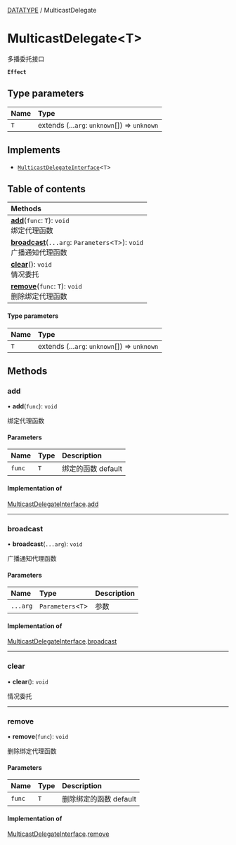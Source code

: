 [DATATYPE](../groups/DATATYPE.DATATYPE.md) / MulticastDelegate

# MulticastDelegate<T\> <Badge type="tip" text="Class" /> <Score text="MulticastDelegate<T\>" />

多播委托接口

**`Effect`**


## Type parameters

| Name | Type |
| :------ | :------ |
| `T` | extends (...`arg`: `unknown`[]) => `unknown` |

## Implements

- [`MulticastDelegateInterface`](../interfaces/Type.MulticastDelegateInterface.md)<`T`\>

## Table of contents

| Methods |
| :-----|
| **[add](Type.MulticastDelegate.md#add)**(`func`: `T`): `void` <br> 绑定代理函数|
| **[broadcast](Type.MulticastDelegate.md#broadcast)**(`...arg`: `Parameters`<`T`\>): `void` <br> 广播通知代理函数|
| **[clear](Type.MulticastDelegate.md#clear)**(): `void` <br> 情况委托|
| **[remove](Type.MulticastDelegate.md#remove)**(`func`: `T`): `void` <br> 删除绑定代理函数|

#### Type parameters

| Name | Type |
| :------ | :------ |
| `T` | extends (...`arg`: `unknown`[]) => `unknown` |

## Methods

### add <Score text="add" /> 

• **add**(`func`): `void` 

绑定代理函数


#### Parameters

| Name | Type | Description |
| :------ | :------ | :------ |
| `func` | `T` |  绑定的函数 default |


#### Implementation of

[MulticastDelegateInterface](../interfaces/Type.MulticastDelegateInterface.md).[add](../interfaces/Type.MulticastDelegateInterface.md#add)

___

### broadcast <Score text="broadcast" /> 

• **broadcast**(`...arg`): `void` 

广播通知代理函数


#### Parameters

| Name | Type | Description |
| :------ | :------ | :------ |
| `...arg` | `Parameters`<`T`\> |  参数 |


#### Implementation of

[MulticastDelegateInterface](../interfaces/Type.MulticastDelegateInterface.md).[broadcast](../interfaces/Type.MulticastDelegateInterface.md#broadcast)

___

### clear <Score text="clear" /> 

• **clear**(): `void` 

情况委托



___

### remove <Score text="remove" /> 

• **remove**(`func`): `void` 

删除绑定代理函数


#### Parameters

| Name | Type | Description |
| :------ | :------ | :------ |
| `func` | `T` |  删除绑定的函数 default |


#### Implementation of

[MulticastDelegateInterface](../interfaces/Type.MulticastDelegateInterface.md).[remove](../interfaces/Type.MulticastDelegateInterface.md#remove)
